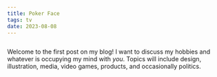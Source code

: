 ```yaml
---
title: Poker Face
tags: tv
date: 2023-08-08
---
```


<img src='https://i.guim.co.uk/img/media/cbcb076f55fade7cfe523028e3263585a6d0740d/0_23_1000_601/master/1000.jpg?width=1200&height=900&quality=85&auto=format&fit=crop&s=ce4db8008148c0d997b8b0ef9a2ccfc4' alt='' class='img-fluid my-4'>

Welcome to the first post on my blog! I want to discuss my hobbies and whatever is occupying my mind with *you*. Topics will include design, illustration, media, video games, products, and occasionally politics.
